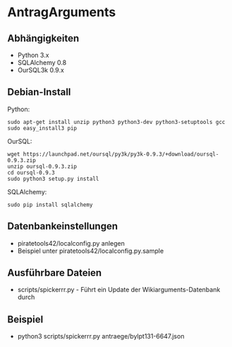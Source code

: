 AntragArguments
===============

Abhängigkeiten
--------------

* Python 3.x
* SQLAlchemy 0.8
* OurSQL3k 0.9.x


Debian-Install
--------------

Python:

    sudo apt-get install unzip python3 python3-dev python3-setuptools gcc
    sudo easy_install3 pip

OurSQL:

    wget https://launchpad.net/oursql/py3k/py3k-0.9.3/+download/oursql-0.9.3.zip
    unzip oursql-0.9.3.zip
    cd oursql-0.9.3
    sudo python3 setup.py install

SQLAlchemy:

    sudo pip install sqlalchemy


Datenbankeinstellungen
----------------------

* piratetools42/localconfig.py anlegen
* Beispiel unter piratetools42/localconfig.py.sample

Ausführbare Dateien
-------------------

* scripts/spickerrr.py - Führt ein Update der Wikiarguments-Datenbank durch


Beispiel
--------

* python3 scripts/spickerrr.py antraege/bylpt131-6647.json 
